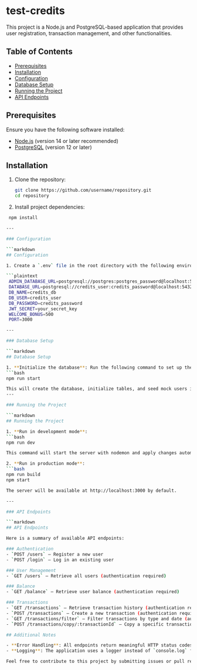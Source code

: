# test-credits

This project is a Node.js and PostgreSQL-based application that provides user registration, transaction management, and other functionalities.

## Table of Contents
- [Prerequisites](#prerequisites)
- [Installation](#installation)
- [Configuration](#configuration)
- [Database Setup](#database-setup)
- [Running the Project](#running-the-project)
- [API Endpoints](#api-endpoints)

## Prerequisites

Ensure you have the following software installed:
- [Node.js](https://nodejs.org/) (version 14 or later recommended)
- [PostgreSQL](https://www.postgresql.org/) (version 12 or later)

## Installation

1. Clone the repository:
   ```bash
   git clone https://github.com/username/repository.git
   cd repository	
2.	Install project dependencies:
   ```bash
    npm install

---

### Configuration

```markdown
## Configuration

1. Create a `.env` file in the root directory with the following environment variables:

   ```plaintext
    ADMIN_DATABASE_URL=postgresql://postgres:postgres_password@localhost:5432/postgres
    DATABASE_URL=postgresql://credits_user:credits_password@localhost:5432/credits_db
    DB_NAME=credits_db
    DB_USER=credits_user
    DB_PASSWORD=credits_password
    JWT_SECRET=your_secret_key
    WELCOME_BONUS=500
    PORT=3000

---

### Database Setup

```markdown
## Database Setup

1. **Initialize the database**: Run the following command to set up the database and seed it with initial data:
   ```bash
   npm run start

   This will create the database, initialize tables, and seed mock users if they do not already exist.
---

### Running the Project

```markdown
## Running the Project

1. **Run in development mode**:
   ```bash
   npm run dev

   This command will start the server with nodemon and apply changes automatically.

2. **Run in production mode**:
  ```bash
  npm run build
  npm start

  The server will be available at http://localhost:3000 by default.

  ---

### API Endpoints

```markdown
## API Endpoints

Here is a summary of available API endpoints:

### Authentication
- `POST /users` – Register a new user
- `POST /login` – Log in an existing user

### User Management
- `GET /users` – Retrieve all users (authentication required)

### Balance
- `GET /balance` – Retrieve user balance (authentication required)

### Transactions
- `GET /transactions` – Retrieve transaction history (authentication required)
- `POST /transactions` – Create a new transaction (authentication required)
- `GET /transactions/filter` – Filter transactions by type and date (authentication required)
- `POST /transactions/copy/:transactionId` – Copy a specific transaction by ID (authentication required)

## Additional Notes

- **Error Handling**: All endpoints return meaningful HTTP status codes. If something goes wrong, an error message will be returned in the response.
- **Logging**: The application uses a logger instead of `console.log` for better log management.

Feel free to contribute to this project by submitting issues or pull requests!

